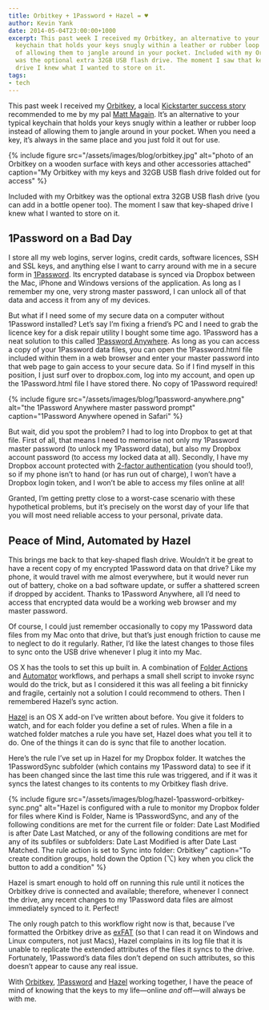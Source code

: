 ```yaml
---
title: Orbitkey + 1Password + Hazel = ♥
author: Kevin Yank
date: 2014-05-04T23:00:00+1000
excerpt: This past week I received my Orbitkey, an alternative to your typical
  keychain that holds your keys snugly within a leather or rubber loop instead
  of allowing them to jangle around in your pocket. Included with my Orbitkey
  was the optional extra 32GB USB flash drive. The moment I saw that key-shaped
  drive I knew what I wanted to store on it.
tags:
- tech
---
```


This past week I received my [Orbitkey][orbitkey], a local [Kickstarter success story][orbitkeyks] recommended to me by my pal [Matt Magain][mattymcg]. It’s an alternative to your typical keychain that holds your keys snugly within a leather or rubber loop instead of allowing them to jangle around in your pocket. When you need a key, it’s always in the same place and you just fold it out for use.

{% include figure src="/assets/images/blog/orbitkey.jpg" alt="photo of an Orbitkey on a wooden surface with keys and other accessories attached" caption="My Orbitkey with my keys and 32GB USB flash drive folded out for access" %}

Included with my Orbitkey was the optional extra 32GB USB flash drive (you can add in a bottle opener too). The moment I saw that key-shaped drive I knew what I wanted to store on it.

## 1Password on a Bad Day

I store all my web logins, server logins, credit cards, software licences, SSH and SSL keys, and anything else I want to carry around with me in a secure form in [1Password][1password]. Its encrypted database is synced via Dropbox between the Mac, iPhone and Windows versions of the application. As long as I remember my one, very strong master password, I can unlock all of that data and access it from any of my devices.

But what if I need some of my secure data on a computer without 1Password installed? Let’s say I’m fixing a friend’s PC and I need to grab the licence key for a disk repair utility I bought some time ago. 1Password has a neat solution to this called [1Password Anywhere][1pwanywhere]. As long as you can access a copy of your 1Password data files, you can open the 1Password.html file included within them in a web browser and enter your master password into that web page to gain access to your secure data. So if I find myself in this position, I just surf over to dropbox.com, log into my account, and open up the 1Password.html file I have stored there. No copy of 1Password required!

{% include figure src="/assets/images/blog/1password-anywhere.png" alt="the 1Password Anywhere master password prompt" caption="1Password Anywhere opened in Safari" %}

But wait, did you spot the problem? I had to log into Dropbox to get at that file. First of all, that means I need to memorise not only my 1Password master password (to unlock my 1Password data), but also my Dropbox account password (to access my locked data at all). Secondly, I have my Dropbox account protected with [2-factor authentication][dropox2factorauth] (you should too!), so if my phone isn’t to hand (or has run out of charge), I won’t have a Dropbox login token, and I won’t be able to access my files online at all!

Granted, I’m getting pretty close to a worst-case scenario with these hypothetical problems, but it’s precisely on the worst day of your life that you will most need reliable access to your personal, private data.

## Peace of Mind, Automated by Hazel

This brings me back to that key-shaped flash drive. Wouldn’t it be great to have a recent copy of my encrypted 1Password data on that drive? Like my phone, it would travel with me almost everywhere, but it would never run out of battery, choke on a bad software update, or suffer a shattered screen if dropped by accident. Thanks to 1Password Anywhere, all I’d need to access that encrypted data would be a working web browser and my master password.

Of course, I could just remember occasionally to copy my 1Password data files from my Mac onto that drive, but that’s just enough friction to cause me to neglect to do it regularly. Rather, I’d like the latest changes to those files to sync onto the USB drive whenever I plug it into my Mac.

OS X has the tools to set this up built in. A combination of [Folder Actions][osxfolderactions] and [Automator][automator] workflows, and perhaps a small shell script to invoke rsync would do the trick, but as I considered it this was all feeling a bit finnicky and fragile, certainly not a solution I could recommend to others. Then I remembered Hazel’s sync action.

[Hazel][hazel] is an OS X add-on I’ve written about before. You give it folders to watch, and for each folder you define a set of rules. When a file in a watched folder matches a rule you have set, Hazel does what you tell it to do. One of the things it can do is sync that file to another location.

Here’s the rule I’ve set up in Hazel for my Dropbox folder. It watches the 1PasswordSync subfolder (which contains my 1Password data) to see if it has been changed since the last time this rule was triggered, and if it was it syncs the latest changes to its contents to my Orbitkey flash drive.

{% include figure src="/assets/images/blog/hazel-1password-orbitkey-sync.png" alt="Hazel is configured with a rule to monitor my Dropbox folder for files where Kind is Folder, Name is 1PasswordSync, and any of the following conditions are met for the current file or folder: Date Last Modified is after Date Last Matched, or any of the following conditions are met for any of its subfiles or subfolders: Date Last Modified is after Date Last Matched. The rule action is set to Sync into folder: Orbitkey" caption="To create condition groups, hold down the Option (⌥) key when you click the button to add a condition" %}

Hazel is smart enough to hold off on running this rule until it notices the Orbitkey drive is connected and available; therefore, whenever I connect the drive, any recent changes to my 1Password data files are almost immediately synced to it. Perfect!

The only rough patch to this workflow right now is that, because I’ve formatted the Orbitkey drive as [exFAT][exFAT] (so that I can read it on Windows and Linux computers, not just Macs), Hazel complains in its log file that it is unable to replicate the extended attributes of the files it syncs to the drive. Fortunately, 1Password’s data files don’t depend on such attributes, so this doesn’t appear to cause any real issue.

With [Orbitkey][orbitkey], [1Password][1password] and [Hazel][hazel] working together, I have the peace of mind of knowing that the keys to my life—online _and_ off—will always be with me.

[1password]: https://agilebits.com/onepassword
[1pwanywhere]: http://help.agilebits.com/1Password3/1passwordanywhere.html
[automator]: http://www.macosxautomation.com/automator/index.html
[dropox2factorauth]: https://www.dropbox.com/help/363/en
[exFAT]: http://en.wikipedia.org/wiki/ExFAT
[hazel]: http://www.noodlesoft.com/hazel.php
[mattymcg]: http://about.me/mattymcg
[orbitkey]: http://www.orbitkey.com
[orbitkeyks]: https://www.kickstarter.com/projects/1912797983/orbitkey-love-your-keys
[osxfolderactions]: https://developer.apple.com/library/mac/documentation/applescript/conceptual/applescriptlangguide/reference/ASLR_folder_actions.html
